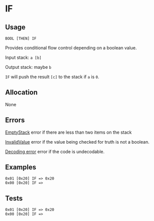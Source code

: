 # IF

## Usage

```
BOOL [THEN] IF
```

Provides conditional flow control depending on a boolean value.

Input stack: `a [b]`

Output stack: maybe `b`

`IF` will push the result `[c]` to the stack if `a` is `0`.


## Allocation

None

## Errors

[EmptyStack](./ERRORS/EmptyStack.md) error if there are less than two items on the stack

[InvalidValue](./ERRORS/InvalidValue.md) error if the value being checked for truth is not a boolean.

[Decoding error](./ERRORS/DECODING.md) error if the code is undecodable.

## Examples

```
0x01 [0x20] IF => 0x20
0x00 [0x20] IF =>
```

## Tests

```
0x01 [0x20] IF => 0x20
0x00 [0x20] IF =>
```